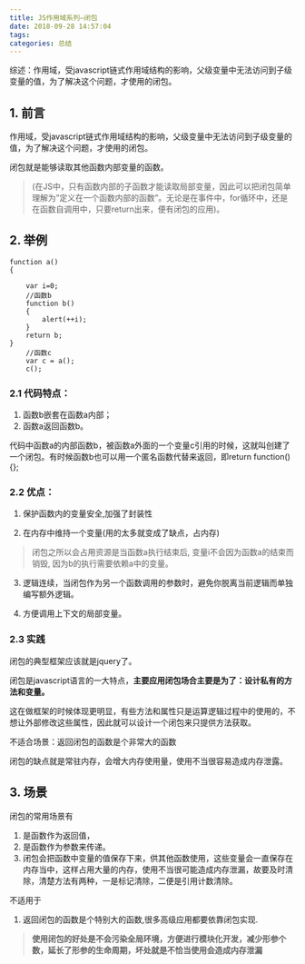 ```yaml
---
title: JS作用域系列—闭包
date: 2018-09-28 14:57:04
tags:
categories: 总结
---
```


综述：作用域，受javascript链式作用域结构的影响，父级变量中无法访问到子级变量的值，为了解决这个问题，才使用的闭包。

<!-- more -->
## 1. 前言

作用域，受javascript链式作用域结构的影响，父级变量中无法访问到子级变量的值，为了解决这个问题，才使用的闭包。

闭包就是能够读取其他函数内部变量的函数。
> (在JS中，只有函数内部的子函数才能读取局部变量，因此可以把闭包简单理解为”定义在一个函数内部的函数”。无论是在事件中，for循环中，还是在函数自调用中，只要return出来，便有闭包的应用)。



## 2. 举例
```
function a()
{

    var i=0;
    //函数b
    function b()
    {
        alert(++i);
    }
    return b;
}
    //函数c
    var c = a();
    c();
```

### 2.1 代码特点：
1. 函数b嵌套在函数a内部；
2. 函数a返回函数b。

代码中函数a的内部函数b，被函数a外面的一个变量c引用的时候，这就叫创建了一个闭包。有时候函数b也可以用一个匿名函数代替来返回，即return function(){};

### 2.2 优点：

1. 保护函数内的变量安全,加强了封装性


2. 在内存中维持一个变量(用的太多就变成了缺点，占内存)

> 闭包之所以会占用资源是当函数a执行结束后, 变量i不会因为函数a的结束而销毁, 因为b的执行需要依赖a中的变量。

3. 逻辑连续，当闭包作为另一个函数调用的参数时，避免你脱离当前逻辑而单独编写额外逻辑。


4. 方便调用上下文的局部变量。

### 2.3 实践

闭包的典型框架应该就是jquery了。

闭包是javascript语言的一大特点，**主要应用闭包场合主要是为了：设计私有的方法和变量。**

这在做框架的时候体现更明显，有些方法和属性只是运算逻辑过程中的使用的，不想让外部修改这些属性，因此就可以设计一个闭包来只提供方法获取。

不适合场景：返回闭包的函数是个非常大的函数

闭包的缺点就是常驻内存，会增大内存使用量，使用不当很容易造成内存泄露。


## 3. 场景

闭包的常用场景有
1. 是函数作为返回值，
2. 是函数作为参数来传递。
3. 闭包会把函数中变量的值保存下来，供其他函数使用，这些变量会一直保存在内存当中，这样占用大量的内存，使用不当很可能造成内存泄漏，故要及时清除，清楚方法有两种，一是标记清除，二便是引用计数清除。


不适用于
1. 返回闭包的函数是个特别大的函数,很多高级应用都要依靠闭包实现.


> **使用闭包的好处是不会污染全局环境，方便进行模块化开发，减少形参个数，延长了形参的生命周期，坏处就是不恰当使用会造成内存泄漏**